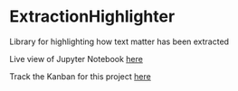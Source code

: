 # ExtractionHighlighter
Library for highlighting how text matter has been extracted

Live view of Jupyter Notebook [here](https://mybinder.org/v2/gh/debrief/ExtractionHighlighter/master)

Track the Kanban for this project [here](https://github.com/debrief/ExtractionHighlighter/projects/1)
